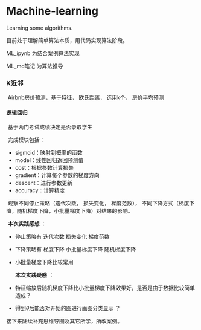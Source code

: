 # Machine-learning
Learning some algorithms.



目前处于理解简单算法本质，用代码实现算法阶段。

ML_ipynb 为结合案例算法实现

ML_md笔记 为算法推导



### K近邻

​	Airbnb房价预测，基于特征， 欧氏距离， 选用k个， 房价平均预测

#### 逻辑回归

​	基于两门考试成绩决定是否录取学生

​	完成模块包括：

* sigmoid：映射到概率的函数
* model：线性回归返回预测值
* cost：根据参数计算损失
* gradient：计算每个参数的梯度方向
* descent：进行参数更新
* accuracy：计算精度

​        观察不同停止策略（迭代次数， 损失变化， 梯度范数）， 不同下降方式（梯度下降，随机梯度下降，小批量梯度下降）对结果的影响。

​	**本次实践感想** ：

* 停止策略有 迭代次数  损失变化  梯度范数

* 下降策略有 梯度下降 小批量梯度下降 随机梯度下降

* 小批量梯度下降比较常用

  **本次实践疑惑** ：

* 特征缩放后随机梯度下降比小批量梯度下降效果好，是否是由于数据比较简单造成？

* 得到$\theta$后能否对开始的图进行画图分类显示 ？



接下来陆续补充思维导图及其它所学，所改案例。